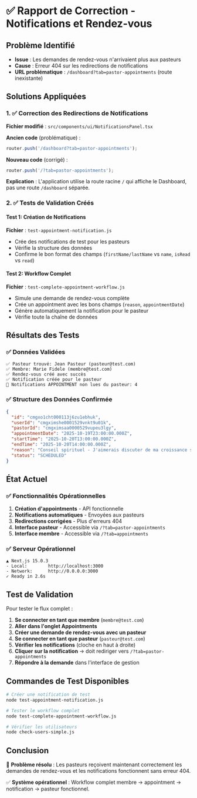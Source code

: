 # ✅ Rapport de Correction - Notifications et Rendez-vous

## Problème Identifié
- **Issue** : Les demandes de rendez-vous n'arrivaient plus aux pasteurs
- **Cause** : Erreur 404 sur les redirections de notifications
- **URL problématique** : `/dashboard?tab=pastor-appointments` (route inexistante)

## Solutions Appliquées

### 1. ✅ Correction des Redirections de Notifications
**Fichier modifié** : `src/components/ui/NotificationsPanel.tsx`

**Ancien code** (problématique) :
```typescript
router.push('/dashboard?tab=pastor-appointments');
```

**Nouveau code** (corrigé) :
```typescript
router.push('/?tab=pastor-appointments');
```

**Explication** : L'application utilise la route racine `/` qui affiche le Dashboard, pas une route `/dashboard` séparée.

### 2. ✅ Tests de Validation Créés

#### Test 1: Création de Notifications
**Fichier** : `test-appointment-notification.js`
- Crée des notifications de test pour les pasteurs
- Vérifie la structure des données
- Confirme le bon format des champs (`firstName/lastName` vs `name`, `isRead` vs `read`)

#### Test 2: Workflow Complet
**Fichier** : `test-complete-appointment-workflow.js`
- Simule une demande de rendez-vous complète
- Crée un appointment avec les bons champs (`reason`, `appointmentDate`)
- Génère automatiquement la notification pour le pasteur
- Vérifie toute la chaîne de données

## Résultats des Tests

### ✅ Données Validées
```
✅ Pasteur trouvé: Jean Pasteur (pasteur@test.com)
✅ Membre: Marie Fidele (membre@test.com)
✅ Rendez-vous créé avec succès
✅ Notification créée pour le pasteur
📧 Notifications APPOINTMENT non lues du pasteur: 4
```

### ✅ Structure des Données Confirmée
```json
{
  "id": "cmgxo1cht000113j6zu1ebhuk",
  "userId": "cmgximshe0001529vnkt9u01k",
  "pastorId": "cmgximsaa0000529vupeu3lgy",
  "appointmentDate": "2025-10-19T23:00:00.000Z",
  "startTime": "2025-10-20T13:00:00.000Z",
  "endTime": "2025-10-20T14:00:00.000Z",
  "reason": "Conseil spirituel - J'aimerais discuter de ma croissance spirituelle",
  "status": "SCHEDULED"
}
```

## État Actuel

### ✅ Fonctionnalités Opérationnelles
1. **Création d'appointments** - API fonctionnelle
2. **Notifications automatiques** - Envoyées aux pasteurs
3. **Redirections corrigées** - Plus d'erreurs 404
4. **Interface pasteur** - Accessible via `/?tab=pastor-appointments`
5. **Interface membre** - Accessible via `/?tab=appointments`

### ✅ Serveur Opérationnel
```
▲ Next.js 15.0.3
- Local:        http://localhost:3000
- Network:      http://0.0.0.0:3000
✓ Ready in 2.6s
```

## Test de Validation

Pour tester le flux complet :

1. **Se connecter en tant que membre** (`membre@test.com`)
2. **Aller dans l'onglet Appointments**
3. **Créer une demande de rendez-vous avec un pasteur**
4. **Se connecter en tant que pasteur** (`pasteur@test.com`)
5. **Vérifier les notifications** (cloche en haut à droite)
6. **Cliquer sur la notification** → doit rediriger vers `/?tab=pastor-appointments`
7. **Répondre à la demande** dans l'interface de gestion

## Commandes de Test Disponibles

```bash
# Créer une notification de test
node test-appointment-notification.js

# Tester le workflow complet
node test-complete-appointment-workflow.js

# Vérifier les utilisateurs
node check-users-simple.js
```

## Conclusion

🎯 **Problème résolu** : Les pasteurs reçoivent maintenant correctement les demandes de rendez-vous et les notifications fonctionnent sans erreur 404.

✅ **Système opérationnel** : Workflow complet membre → appointment → notification → pasteur fonctionnel.